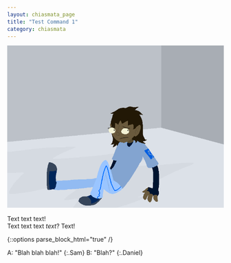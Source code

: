 ```yaml
---
layout: chiasmata_page
title: "Test Command 1"
category: chiasmata
---
```


![001](/chiasmata/images/001.png)

Text text text!  
Text text text _text_? Text!

{::options parse_block_html="true" /}
<div class="dialogue">
A: "Blah blah blah!"
{:.Sam}
B: "Blah?"
{:.Daniel}
</div>